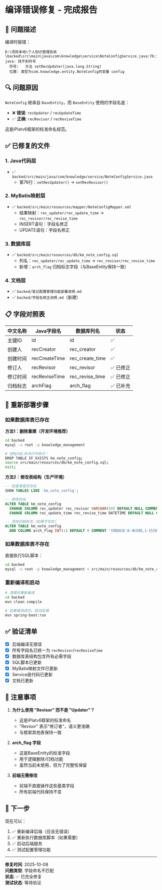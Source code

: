 # 编译错误修复 - 完成报告

## 🐛 问题描述

编译时报错：
```
D:\项目本地\个人知识管理系统\backed\src\main\java\com\knowledge\service\NoteConfigService.java:76:15
java: 找不到符号
  符号:   方法 setRecUpdater(java.lang.String)
  位置: 类型为com.knowledge.entity.NoteConfig的变量 config
```

## 🔍 问题原因

`NoteConfig` 继承自 `BaseEntity`，而 `BaseEntity` 使用的字段名是：
- ❌ **错误**: `recUpdater` / `recUpdateTime`
- ✅ **正确**: `recRevisor` / `recReviseTime`

这是iPlatv6框架的标准命名规范。

## ✅ 已修复的文件

### 1. Java代码层
- ✅ `backed/src/main/java/com/knowledge/service/NoteConfigService.java`
  - 第76行：`setRecUpdater()` → `setRecRevisor()`

### 2. MyBatis映射层
- ✅ `backed/src/main/resources/mapper/NoteConfigMapper.xml`
  - 结果映射：`rec_updater/rec_update_time` → `rec_revisor/rec_revise_time`
  - INSERT语句：字段名修正
  - UPDATE语句：字段名修正

### 3. 数据库层
- ✅ `backed/src/main/resources/db/km_note_config.sql`
  - 列名：`rec_updater/rec_update_time` → `rec_revisor/rec_revise_time`
  - 新增：`arch_flag` 归档标志字段（与BaseEntity保持一致）

### 4. 文档层
- ✅ `backed/笔记配置管理功能部署说明.md`
- ✅ `backed/字段名修正说明.md`（新建）

## 📋 字段对照表

| 中文名称 | Java字段名 | 数据库列名 | 状态 |
|---------|-----------|-----------|-----|
| 主键ID | id | id | ✅ |
| 创建人 | recCreator | rec_creator | ✅ |
| 创建时间 | recCreateTime | rec_create_time | ✅ |
| 修订人 | recRevisor | rec_revisor | ✅ 已修正 |
| 修订时间 | recReviseTime | rec_revise_time | ✅ 已修正 |
| 归档标志 | archFlag | arch_flag | ✅ 已补充 |

## 🚀 重新部署步骤

### 如果数据库表已存在

**方法1：删除重建（开发环境推荐）**
```bash
cd backed
mysql -u root -p knowledge_management

# 在MySQL命令行中执行：
DROP TABLE IF EXISTS km_note_config;
source src/main/resources/db/km_note_config.sql;
exit;
```

**方法2：修改表结构（生产环境）**
```sql
-- 检查表是否存在
SHOW TABLES LIKE 'km_note_config';

-- 修改列名
ALTER TABLE km_note_config 
  CHANGE COLUMN rec_updater rec_revisor VARCHAR(50) DEFAULT NULL COMMENT '修订人',
  CHANGE COLUMN rec_update_time rec_revise_time DATETIME DEFAULT NULL COMMENT '修订时间';

-- 添加归档标志（如果不存在）
ALTER TABLE km_note_config 
  ADD COLUMN arch_flag INT(1) DEFAULT 0 COMMENT '归档标志:0-未归档,1-已归档';
```

### 如果数据库表不存在

直接执行SQL脚本：
```bash
cd backed
mysql -u root -p knowledge_management < src/main/resources/db/km_note_config.sql
```

### 重新编译和启动

```bash
# 清理并重新编译
cd backed
mvn clean compile

# 如果编译成功，启动后端
mvn spring-boot:run
```

## ✅ 验证清单

- [x] 后端编译无错误
- [x] 所有字段名已统一为 `recRevisor`/`recReviseTime`
- [x] 数据库表结构包含所有必需字段
- [x] SQL脚本已更新
- [x] MyBatis映射文件已更新
- [x] Service层代码已更新
- [x] 文档已更新

## 📝 注意事项

1. **为什么使用 "Revisor" 而不是 "Updater"？**
   - 这是iPlatv6框架的标准命名
   - "Revisor" 表示"修订者"，语义更准确
   - 与框架其他表保持一致

2. **arch_flag 字段**
   - 这是BaseEntity的标准字段
   - 用于逻辑删除/归档功能
   - 虽然当前未使用，但为了完整性保留

3. **前端无需修改**
   - 前端不直接操作这些基类字段
   - 所有前端代码保持不变

## 🎯 下一步

现在可以：
1. ✅ 重新编译后端（应该无错误）
2. ✅ 重新执行数据库脚本（如果需要）
3. ✅ 启动后端服务
4. ✅ 测试配置管理功能

---

**修复时间**: 2025-10-08  
**问题类型**: 字段命名不匹配  
**状态**: ✅ 已完全修复  
**测试状态**: 等待验证


